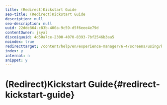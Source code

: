 ```yaml
---
title: (Redirect)Kickstart Guide
seo-title: (Redirect)Kickstart Guide
description: null
seo-description: null
uuid: 22dde864-c83b-400a-9c59-d5f6eee4e79d
contentOwner: jsyal
discoiquuid: 4d50a7ce-2300-4070-8393-7bf2546b3aa5
noindex: true
redirecttarget: /content/help/en/experience-manager/6-4/screens/using/kickstart-for-aem-screens
index: y
internal: n
snippet: y
---
```


# (Redirect)Kickstart Guide{#redirect-kickstart-guide}

